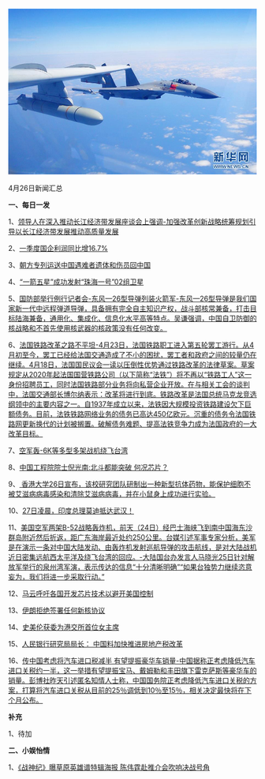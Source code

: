 ![04_26](.\04_26.jpg)

4月26日新闻汇总

**一、每日一发**

1、[领导人在深入推动长江经济带发展座谈会上强调-加强改革创新战略统筹规划引导以长江经济带发展推动高质量发展](http://paper.people.com.cn/rmrb/html/2018-04/27/nw.D110000renmrb_20180427_2-01.htm)

2、[一季度国企利润同比增16.7%](http://paper.people.com.cn/rmrb/html/2018-04/27/nw.D110000renmrb_20180427_5-02.htm)

3、[朝方专列运送中国遇难者遗体和伤员回中国](http://paper.people.com.cn/rmrb/html/2018-04/27/nw.D110000renmrb_20180427_8-03.htm)

4、[“一箭五星”成功发射“珠海一号”02组卫星](http://paper.people.com.cn/rmrb/html/2018-04/27/nw.D110000renmrb_20180427_6-04.htm)

5、[国防部举行例行记者会-东风—26型导弹列装火箭军-东风—26型导弹是我们国家新一代中远程弹道导弹，具备拥有完全自主知识产权，战斗部核常兼备，打击目标陆海兼备，通用化、集成化、信息化水平高等特点。吴谦强调，中国自卫防御的核战略和不首先使用核武器的核政策没有任何改变。](http://paper.people.com.cn/rmrb/html/2018-04/27/nw.D110000renmrb_20180427_5-11.htm)

6、[法国铁路改革之路不平坦-4月23日，法国铁路职工进入第五轮罢工游行。从4月初至今，罢工已经给法国交通造成了不小的困扰，罢工者和政府之间的较量仍在继续。4月18日，法国国民议会一读以压倒性优势通过铁路改革的法律草案。草案规定从2020年起法国国营铁路公司（以下简称“法铁”）将不再以“铁路工人”这一身份招聘员工，同时法国铁路部分业务将向私营企业开放。在与相关工会的谈判中，法国交通部长博尔纳表示：改革将进行到底。铁路改革是法国总统马克龙竞选纲领中的主要内容之一。自1937年成立以来，法铁因大规模投资铁路建设欠下巨额债务。目前，法铁铁路网络业务的债务已高达450亿欧元。沉重的债务令法国铁路网更新换代的计划被搁置。破解债务难题、提高法铁竞争力成为法国政府的一大改革目标。](http://paper.people.com.cn/rmrb/html/2018-04/27/nw.D110000renmrb_20180427_3-22.htm)

7、[空军轰-6K等多型多架战机绕飞台湾](http://news.163.com/photoview/00AN0001/2293073.html#p=DGCBAPC06VVV0001NOS)

8、[中国工程院院士倪光南:北斗都能突破 何况芯片？](http://news.163.com/18/0427/06/DGCMF9CF0001875N.html)

9、[ 香港大学26日宣布，该校研究团队研制出一种新型抗体药物，能保护细胞不被艾滋病病毒感染和清除艾滋病病毒，并在小鼠身上成功进行实验。](http://news.163.com/18/0426/22/DGBOHODF00018AOQ.html)

10、[27日凌晨，印度总理莫迪抵达武汉！](http://news.ifeng.com/a/20180427/57914974_0.shtml)

11、[美国空军两架B-52战略轰炸机，前天（24日）经巴士海峡飞到南中国海东沙群岛附近然后折返，距广东海岸最近处约250公里。台媒引述军事专家分析，美军是在演示一条对中国大陆发动、由轰炸机发射巡航导弹的攻击航线，是对大陆战机近日密集远航西太平洋及绕飞台湾的回应。-大陆国台办发言人马晓光25日针对解放军举行的泉州湾军演，表示传达的信息“十分清晰明确”“如果台独势力继续恣意妄为，我们将进一步采取行动。”](http://www.zaobao.com/realtime/china/story20180426-853925)

12、[马云呼吁各国开发芯片技术以避开美国控制](http://www.zaobao.com/realtime/china/story20180426-853967)

13、[伊朗拒绝签署任何新核协议](http://www.zaobao.com/realtime/world/story20180426-854042)

14、[史美伦获委为港交所首位女主席](http://www.zaobao.com/finance/china/story20180427-854179)

15、[人民银行研究局局长： 中国料加快推进房地产税改革](http://www.zaobao.com/finance/china/story20180427-854177)

16、[传中国考虑将汽车进口税减半 有望提振豪华车销量-中国据称正考虑降低汽车进口关税约一半，这一举措有望提振宝马、戴姆勒和丰田旗下雷克萨斯等豪华车的销量。彭博社昨天引述匿名知情人士称，中国国务院正考虑降低汽车进口关税的方案，打算将汽车进口关税从目前的25％调低到10％至15％，相关决定最快将在下个月公布。](http://www.zaobao.com/finance/china/story20180427-854181)



**补充**

1、待加



**二、小娱怡情**

1、[《战神纪》曝草原英雄谱特辑海报 陈伟霆赴推介会吹响决战号角](http://movie.67.com/dyhb/2018/04/26/916025.html)